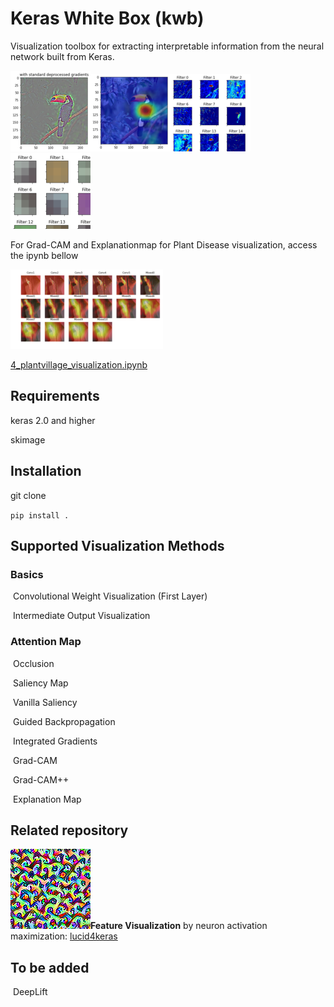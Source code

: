 # Keras White Box (kwb)

Visualization toolbox for extracting interpretable information from the neural network built from Keras.

![Unknown-5](assets/Unknown-5.png)![Unknown-3](assets/Unknown-3.png)![Unknown-2](assets/Unknown-2.png)![Unknown-1](assets/Unknown-1.png)



For Grad-CAM and Explanationmap for Plant Disease visualization, access the ipynb bellow



![Unknown](assets/Unknown-3501555.png)

[4_plantvillage_visualization.ipynb](4_plantvillage_visualization.ipynb)

## Requirements

keras 2.0 and higher

skimage

 ## Installation

git clone

`pip install .`



## Supported Visualization Methods

### Basics

​	Convolutional Weight Visualization (First Layer)

​	Intermediate Output Visualization

### Attention Map

​	Occlusion

​	Saliency Map

​		Vanilla Saliency

​		Guided Backpropagation

​		Integrated Gradients

​	Grad-CAM

​	Grad-CAM++

​	Explanation Map

## Related repository

![mixed0_230](assets/mixed0_230.jpg)**Feature Visualization** by neuron activation maximization: [lucid4keras](https://github.com/totti0223/lucid4keras)





## To be added

​	DeepLift

​	



